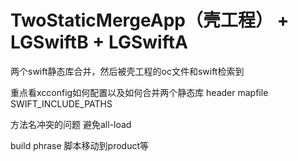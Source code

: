 #  TwoStaticMergeApp（壳工程） + LGSwiftB + LGSwiftA
两个swift静态库合并，然后被壳工程的oc文件和swift检索到

重点看xcconfig如何配置以及如何合并两个静态库
header mapfile SWIFT_INCLUDE_PATHS

方法名冲突的问题 避免all-load

build phrase 脚本移动到product等

